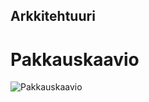 ## Arkkitehtuuri
# Pakkauskaavio
![Pakkauskaavio](https://github.com/rtammisalo/ot-harjoitustyo/tree/master/dokumentaatio/kuvat/pakkauskaavio.png)
